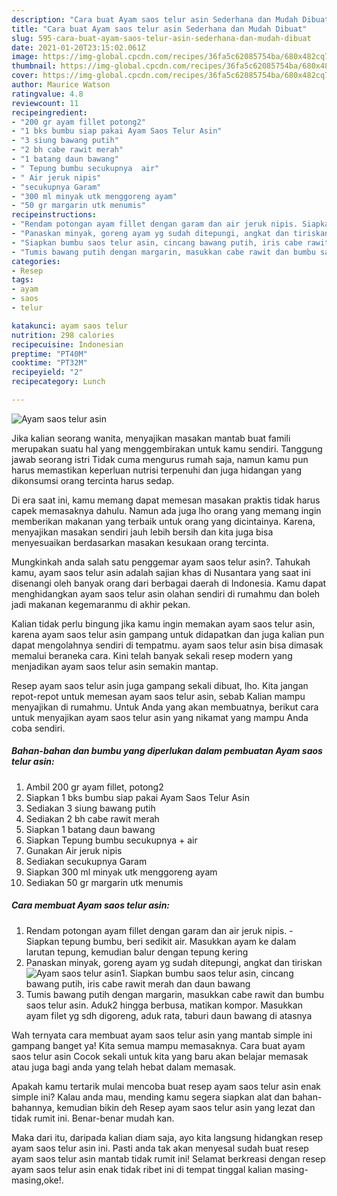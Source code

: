 ```yaml
---
description: "Cara buat Ayam saos telur asin Sederhana dan Mudah Dibuat"
title: "Cara buat Ayam saos telur asin Sederhana dan Mudah Dibuat"
slug: 595-cara-buat-ayam-saos-telur-asin-sederhana-dan-mudah-dibuat
date: 2021-01-20T23:15:02.061Z
image: https://img-global.cpcdn.com/recipes/36fa5c62085754ba/680x482cq70/ayam-saos-telur-asin-foto-resep-utama.jpg
thumbnail: https://img-global.cpcdn.com/recipes/36fa5c62085754ba/680x482cq70/ayam-saos-telur-asin-foto-resep-utama.jpg
cover: https://img-global.cpcdn.com/recipes/36fa5c62085754ba/680x482cq70/ayam-saos-telur-asin-foto-resep-utama.jpg
author: Maurice Watson
ratingvalue: 4.8
reviewcount: 11
recipeingredient:
- "200 gr ayam fillet potong2"
- "1 bks bumbu siap pakai Ayam Saos Telur Asin"
- "3 siung bawang putih"
- "2 bh cabe rawit merah"
- "1 batang daun bawang"
- " Tepung bumbu secukupnya  air"
- " Air jeruk nipis"
- "secukupnya Garam"
- "300 ml minyak utk menggoreng ayam"
- "50 gr margarin utk menumis"
recipeinstructions:
- "Rendam potongan ayam fillet dengan garam dan air jeruk nipis. Siapkan tepung bumbu, beri sedikit air. Masukkan ayam ke dalam larutan tepung, kemudian balur dengan tepung kering"
- "Panaskan minyak, goreng ayam yg sudah ditepungi, angkat dan tiriskan"
- "Siapkan bumbu saos telur asin, cincang bawang putih, iris cabe rawit merah dan daun bawang"
- "Tumis bawang putih dengan margarin, masukkan cabe rawit dan bumbu saos telur asin. Aduk2 hingga berbusa, matikan kompor. Masukkan ayam filet yg sdh digoreng, aduk rata, taburi daun bawang di atasnya"
categories:
- Resep
tags:
- ayam
- saos
- telur

katakunci: ayam saos telur 
nutrition: 298 calories
recipecuisine: Indonesian
preptime: "PT40M"
cooktime: "PT32M"
recipeyield: "2"
recipecategory: Lunch

---
```



![Ayam saos telur asin](https://img-global.cpcdn.com/recipes/36fa5c62085754ba/680x482cq70/ayam-saos-telur-asin-foto-resep-utama.jpg)

Jika kalian seorang wanita, menyajikan masakan mantab buat famili merupakan suatu hal yang menggembirakan untuk kamu sendiri. Tanggung jawab seorang istri Tidak cuma mengurus rumah saja, namun kamu pun harus memastikan keperluan nutrisi terpenuhi dan juga hidangan yang dikonsumsi orang tercinta harus sedap.

Di era  saat ini, kamu memang dapat memesan masakan praktis tidak harus capek memasaknya dahulu. Namun ada juga lho orang yang memang ingin memberikan makanan yang terbaik untuk orang yang dicintainya. Karena, menyajikan masakan sendiri jauh lebih bersih dan kita juga bisa menyesuaikan berdasarkan masakan kesukaan orang tercinta. 



Mungkinkah anda salah satu penggemar ayam saos telur asin?. Tahukah kamu, ayam saos telur asin adalah sajian khas di Nusantara yang saat ini disenangi oleh banyak orang dari berbagai daerah di Indonesia. Kamu dapat menghidangkan ayam saos telur asin olahan sendiri di rumahmu dan boleh jadi makanan kegemaranmu di akhir pekan.

Kalian tidak perlu bingung jika kamu ingin memakan ayam saos telur asin, karena ayam saos telur asin gampang untuk didapatkan dan juga kalian pun dapat mengolahnya sendiri di tempatmu. ayam saos telur asin bisa dimasak memalui beraneka cara. Kini telah banyak sekali resep modern yang menjadikan ayam saos telur asin semakin mantap.

Resep ayam saos telur asin juga gampang sekali dibuat, lho. Kita jangan repot-repot untuk memesan ayam saos telur asin, sebab Kalian mampu menyajikan di rumahmu. Untuk Anda yang akan membuatnya, berikut cara untuk menyajikan ayam saos telur asin yang nikamat yang mampu Anda coba sendiri.

<!--inarticleads1-->

##### Bahan-bahan dan bumbu yang diperlukan dalam pembuatan Ayam saos telur asin:

1. Ambil 200 gr ayam fillet, potong2
1. Siapkan 1 bks bumbu siap pakai Ayam Saos Telur Asin
1. Sediakan 3 siung bawang putih
1. Sediakan 2 bh cabe rawit merah
1. Siapkan 1 batang daun bawang
1. Siapkan  Tepung bumbu secukupnya + air
1. Gunakan  Air jeruk nipis
1. Sediakan secukupnya Garam
1. Siapkan 300 ml minyak utk menggoreng ayam
1. Sediakan 50 gr margarin utk menumis




<!--inarticleads2-->

##### Cara membuat Ayam saos telur asin:

1. Rendam potongan ayam fillet dengan garam dan air jeruk nipis. - Siapkan tepung bumbu, beri sedikit air. Masukkan ayam ke dalam larutan tepung, kemudian balur dengan tepung kering
1. Panaskan minyak, goreng ayam yg sudah ditepungi, angkat dan tiriskan
<img src="https://img-global.cpcdn.com/steps/3bc9927e5f3fa0b0/160x128cq70/ayam-saos-telur-asin-langkah-memasak-2-foto.jpg" alt="Ayam saos telur asin">1. Siapkan bumbu saos telur asin, cincang bawang putih, iris cabe rawit merah dan daun bawang
1. Tumis bawang putih dengan margarin, masukkan cabe rawit dan bumbu saos telur asin. Aduk2 hingga berbusa, matikan kompor. Masukkan ayam filet yg sdh digoreng, aduk rata, taburi daun bawang di atasnya




Wah ternyata cara membuat ayam saos telur asin yang mantab simple ini gampang banget ya! Kita semua mampu memasaknya. Cara buat ayam saos telur asin Cocok sekali untuk kita yang baru akan belajar memasak atau juga bagi anda yang telah hebat dalam memasak.

Apakah kamu tertarik mulai mencoba buat resep ayam saos telur asin enak simple ini? Kalau anda mau, mending kamu segera siapkan alat dan bahan-bahannya, kemudian bikin deh Resep ayam saos telur asin yang lezat dan tidak rumit ini. Benar-benar mudah kan. 

Maka dari itu, daripada kalian diam saja, ayo kita langsung hidangkan resep ayam saos telur asin ini. Pasti anda tak akan menyesal sudah buat resep ayam saos telur asin mantab tidak rumit ini! Selamat berkreasi dengan resep ayam saos telur asin enak tidak ribet ini di tempat tinggal kalian masing-masing,oke!.

